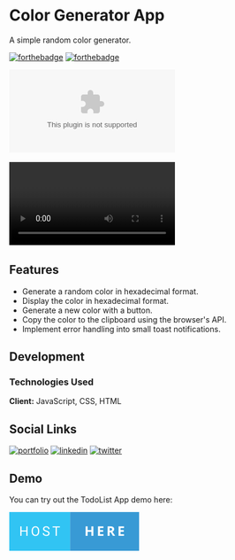     
# Color Generator App


A simple random color generator.


[![forthebadge](http://forthebadge.com/images/badges/built-with-love.svg)](http://forthebadge.com) [![forthebadge](https://forthebadge.com/images/badges/works-on-my-machine.svg)](https://forthebadge.com)

![Preview Image](./img/preview.png.com)




![Preview Video](./img/toast-demo.mp4)



## Features


* Generate a random color in hexadecimal format.
* Display the color in hexadecimal format.
* Generate a new color with a button.
* Copy the color to the clipboard using the browser's API.
* Implement error handling into small toast notifications.


## Development

### Technologies Used

**Client:** JavaScript, CSS, HTML




## Social Links

[![portfolio](https://img.shields.io/badge/my_portfolio-1DA1F2?style=for-the-badge&logo=ko-fi&logoColor=white)](https://diaby-mamadou.vercel.app/)
[![linkedin](https://img.shields.io/badge/linkedin-0A66C2?style=for-the-badge&logo=linkedin&logoColor=white)](https://www.linkedin.com/in/mamadou-diaby-107351231/)
[![twitter](https://img.shields.io/badge/twitter-1DA1F2?style=for-the-badge&logo=twitter&logoColor=white)](https://twitter.com/404diaby)
## Demo

You can try out the TodoList App demo here: 

[![forthebadge](./img/host-here.svg)](https://404diaby-todo-app-eight-tawny.vercel.app/)
